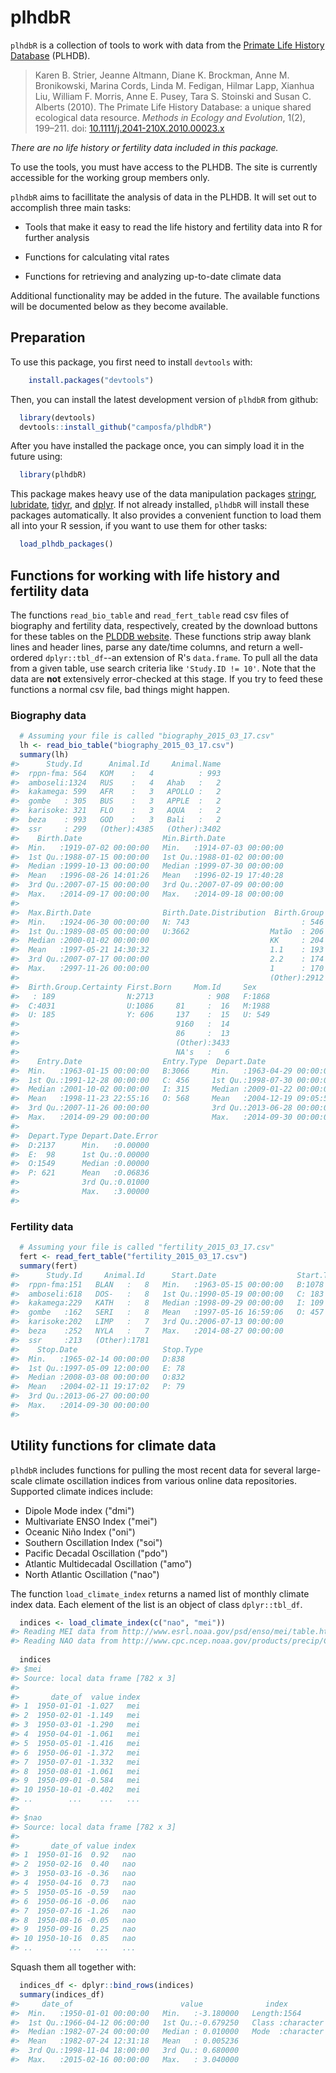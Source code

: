plhdbR
======

`plhdbR` is a collection of tools to work with data from the [Primate Life History Database](https://plhdb.org/) (PLHDB).

> Karen B. Strier, Jeanne Altmann, Diane K. Brockman, Anne M. Bronikowski, Marina Cords, Linda M. Fedigan, Hilmar Lapp, Xianhua Liu, William F. Morris, Anne E. Pusey, Tara S. Stoinski and Susan C. Alberts (2010). The Primate Life History Database: a unique shared ecological data resource. *Methods in Ecology and Evolution*, 1(2), 199–211. doi: [10.1111/j.2041-210X.2010.00023.x](http://doi.org/10.1111/j.2041-210X.2010.00023.x)

*There are no life history or fertility data included in this package.*

To use the tools, you must have access to the PLHDB. The site is currently accessible for the working group members only.

`plhdbR` aims to facillitate the analysis of data in the PLHDB. It will set out to accomplish three main tasks:

-   Tools that make it easy to read the life history and fertility data into R for further analysis

-   Functions for calculating vital rates

-   Functions for retrieving and analyzing up-to-date climate data

Additional functionality may be added in the future. The available functions will be documented below as they become available.

Preparation
-----------

To use this package, you first need to install `devtools` with:

``` r
    install.packages("devtools")
```

Then, you can install the latest development version of `plhdbR` from github:

``` r
  library(devtools)
  devtools::install_github("camposfa/plhdbR")
```

After you have installed the package once, you can simply load it in the future using:

``` r
  library(plhdbR)
```

This package makes heavy use of the data manipulation packages [stringr](http://cran.r-project.org/package=stringr), [lubridate](http://cran.r-project.org/package=lubridate), [tidyr](http://cran.r-project.org/package=tidyr), and [dplyr](http://cran.r-project.org/package=dplyr). If not already installed, `plhdbR` will install these packages automatically. It also provides a convenient function to load them all into your R session, if you want to use them for other tasks:

``` r
  load_plhdb_packages()
```

Functions for working with life history and fertility data
----------------------------------------------------------

The functions `read_bio_table` and `read_fert_table` read csv files of biography and fertility data, respectively, created by the download buttons for these tables on the [PLDDB website](https://plhdb.org/). These functions strip away blank lines and header lines, parse any date/time columns, and return a well-ordered `dplyr::tbl_df`--an extension of R's `data.frame`. To pull all the data from a given table, use search criteria like `'Study.ID != 10'`. Note that the data are **not** extensively error-checked at this stage. If you try to feed these functions a normal csv file, bad things might happen.

### Biography data

``` r
  # Assuming your file is called "biography_2015_03_17.csv"
  lh <- read_bio_table("biography_2015_03_17.csv")
  summary(lh)
#>      Study.Id      Animal.Id     Animal.Name  
#>  rppn-fma: 564   KOM    :   4          : 993  
#>  amboseli:1324   RUS    :   4   Ahab   :   2  
#>  kakamega: 599   AFR    :   3   APOLLO :   2  
#>  gombe   : 305   BUS    :   3   APPLE  :   2  
#>  karisoke: 321   FLO    :   3   AQUA   :   2  
#>  beza    : 993   GOD    :   3   Bali   :   2  
#>  ssr     : 299   (Other):4385   (Other):3402  
#>    Birth.Date                  Min.Birth.Date               
#>  Min.   :1919-07-02 00:00:00   Min.   :1914-07-03 00:00:00  
#>  1st Qu.:1988-07-15 00:00:00   1st Qu.:1988-01-02 00:00:00  
#>  Median :1999-10-13 00:00:00   Median :1999-07-30 00:00:00  
#>  Mean   :1996-08-26 14:01:26   Mean   :1996-02-19 17:40:28  
#>  3rd Qu.:2007-07-15 00:00:00   3rd Qu.:2007-07-09 00:00:00  
#>  Max.   :2014-09-17 00:00:00   Max.   :2014-09-18 00:00:00  
#>                                                             
#>  Max.Birth.Date                Birth.Date.Distribution  Birth.Group  
#>  Min.   :1924-06-30 00:00:00   N: 743                         : 546  
#>  1st Qu.:1989-08-05 00:00:00   U:3662                  Matão  : 206  
#>  Median :2000-01-02 00:00:00                           KK     : 204  
#>  Mean   :1997-05-21 14:30:32                           1.1    : 193  
#>  3rd Qu.:2007-07-17 00:00:00                           2.2    : 174  
#>  Max.   :2997-11-26 00:00:00                           1      : 170  
#>                                                        (Other):2912  
#>  Birth.Group.Certainty First.Born     Mom.Id     Sex     
#>   : 189                N:2713            : 908   F:1868  
#>  C:4031                U:1086     81     :  16   M:1988  
#>  U: 185                Y: 606     137    :  15   U: 549  
#>                                   9160   :  14           
#>                                   86     :  13           
#>                                   (Other):3433           
#>                                   NA's   :   6           
#>    Entry.Date                  Entry.Type  Depart.Date                 
#>  Min.   :1963-01-15 00:00:00   B:3066     Min.   :1963-04-29 00:00:00  
#>  1st Qu.:1991-12-28 00:00:00   C: 456     1st Qu.:1998-07-30 00:00:00  
#>  Median :2001-10-02 00:00:00   I: 315     Median :2009-01-22 00:00:00  
#>  Mean   :1998-11-23 22:55:16   O: 568     Mean   :2004-12-19 09:05:55  
#>  3rd Qu.:2007-11-26 00:00:00              3rd Qu.:2013-06-28 00:00:00  
#>  Max.   :2014-09-29 00:00:00              Max.   :2014-09-30 00:00:00  
#>                                                                        
#>  Depart.Type Depart.Date.Error
#>  D:2137      Min.   :0.00000  
#>  E:  98      1st Qu.:0.00000  
#>  O:1549      Median :0.00000  
#>  P: 621      Mean   :0.06836  
#>              3rd Qu.:0.01000  
#>              Max.   :3.00000  
#> 
```

### Fertility data

``` r
  # Assuming your file is called "fertility_2015_03_17.csv"
  fert <- read_fert_table("fertility_2015_03_17.csv")
  summary(fert)
#>      Study.Id     Animal.Id      Start.Date                  Start.Type
#>  rppn-fma:151   BLAN   :   8   Min.   :1963-05-15 00:00:00   B:1078    
#>  amboseli:618   DOS-   :   8   1st Qu.:1990-05-19 00:00:00   C: 183    
#>  kakamega:229   KATH   :   8   Median :1998-09-29 00:00:00   I: 109    
#>  gombe   :162   SERI   :   8   Mean   :1997-05-16 16:59:06   O: 457    
#>  karisoke:202   LIMP   :   7   3rd Qu.:2006-07-13 00:00:00             
#>  beza    :252   NYLA   :   7   Max.   :2014-08-27 00:00:00             
#>  ssr     :213   (Other):1781                                           
#>    Stop.Date                   Stop.Type
#>  Min.   :1965-02-14 00:00:00   D:838    
#>  1st Qu.:1997-05-09 12:00:00   E: 78    
#>  Median :2008-03-08 00:00:00   O:832    
#>  Mean   :2004-02-11 19:17:02   P: 79    
#>  3rd Qu.:2013-06-27 00:00:00            
#>  Max.   :2014-09-30 00:00:00            
#> 
```

Utility functions for climate data
----------------------------------

`plhdbR` includes functions for pulling the most recent data for several large-scale climate oscillation indices from various online data repositories. Supported climate indices include:

-   Dipole Mode index ("dmi")
-   Multivariate ENSO Index ("mei")
-   Oceanic Niño Index ("oni")
-   Southern Oscillation Index ("soi")
-   Pacific Decadal Oscillation ("pdo")
-   Atlantic Multidecadal Oscillation ("amo")
-   North Atlantic Oscillation ("nao")

The function `load_climate_index` returns a named list of monthly climate index data. Each element of the list is an object of class `dplyr::tbl_df`.

``` r
  indices <- load_climate_index(c("nao", "mei"))
#> Reading MEI data from http://www.esrl.noaa.gov/psd/enso/mei/table.html
#> Reading NAO data from http://www.cpc.ncep.noaa.gov/products/precip/CWlink/pna/norm.nao.monthly.b5001.current.ascii.table
  
  indices
#> $mei
#> Source: local data frame [782 x 3]
#> 
#>       date_of  value index
#> 1  1950-01-01 -1.027   mei
#> 2  1950-02-01 -1.149   mei
#> 3  1950-03-01 -1.290   mei
#> 4  1950-04-01 -1.061   mei
#> 5  1950-05-01 -1.416   mei
#> 6  1950-06-01 -1.372   mei
#> 7  1950-07-01 -1.332   mei
#> 8  1950-08-01 -1.061   mei
#> 9  1950-09-01 -0.584   mei
#> 10 1950-10-01 -0.402   mei
#> ..        ...    ...   ...
#> 
#> $nao
#> Source: local data frame [782 x 3]
#> 
#>       date_of value index
#> 1  1950-01-16  0.92   nao
#> 2  1950-02-16  0.40   nao
#> 3  1950-03-16 -0.36   nao
#> 4  1950-04-16  0.73   nao
#> 5  1950-05-16 -0.59   nao
#> 6  1950-06-16 -0.06   nao
#> 7  1950-07-16 -1.26   nao
#> 8  1950-08-16 -0.05   nao
#> 9  1950-09-16  0.25   nao
#> 10 1950-10-16  0.85   nao
#> ..        ...   ...   ...
```

Squash them all together with:

``` r
  indices_df <- dplyr::bind_rows(indices)
  summary(indices_df)
#>     date_of                        value              index          
#>  Min.   :1950-01-01 00:00:00   Min.   :-3.180000   Length:1564       
#>  1st Qu.:1966-04-12 06:00:00   1st Qu.:-0.679250   Class :character  
#>  Median :1982-07-24 00:00:00   Median : 0.010000   Mode  :character  
#>  Mean   :1982-07-24 12:31:18   Mean   : 0.005236                     
#>  3rd Qu.:1998-11-04 18:00:00   3rd Qu.: 0.680000                     
#>  Max.   :2015-02-16 00:00:00   Max.   : 3.040000
```
